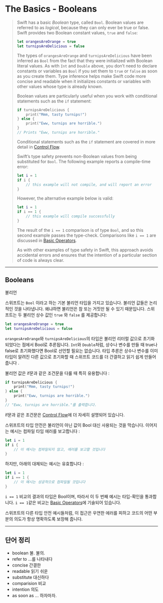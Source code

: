 # The Basics - Booleans

> Swift has a basic *Boolean* type, called `Bool`. Boolean values are referred to as *logical*, because they can only ever be true or false. Swift provides two Boolean constant values, `true` and `false`:
>
> ``` swift
> let orangesAreOrange = true
> let turnipsAreDelicious = false
> ```
>
> The types of `orangesAreOrange` and `turnipsAreDelicious` have been inferred as `Bool` from the fact that they were initialized with Boolean literal values. As with `Int` and `Double` above, you don’t need to declare constants or variables as `Bool` if you set them to `true` or `false` as soon as you create them. Type inference helps make Swift code more concise and readable when it initializes constants or variables with other values whose type is already known.
>
> Boolean values are particularly useful when you work with conditional statements such as the `if` statement:
>
> ``` swift
> if turnipsAreDelicious {
>     print("Mmm, tasty turnips!")
> } else {
>     print("Eww, turnips are horrible.")
> }
> // Prints "Eww, turnips are horrible."
> 
> ```
>
> Conditional statements such as the `if` statement are covered in more detail in [Control Flow](https://docs.swift.org/swift-book/LanguageGuide/ControlFlow.html).
>
> Swift’s type safety prevents non-Boolean values from being substituted for `Bool`. The following example reports a compile-time error:
>
> ``` swift
> let i = 1
> if i {
>     // this example will not compile, and will report an error
> }
> 
> ```
>
> However, the alternative example below is valid:
>
> ``` swift
> let i = 1
> if i == 1 {
>     // this example will compile successfully
> }
> ```
>
> The result of the `i == 1` comparison is of type `Bool`, and so this second example passes the type-check. Comparisons like `i == 1` are discussed in [Basic Operators](https://docs.swift.org/swift-book/LanguageGuide/BasicOperators.html).
>
> As with other examples of type safety in Swift, this approach avoids accidental errors and ensures that the intention of a particular section of code is always clear.

---

## Booleans

불리언

스위프트는 `Bool` 이라고 하는 기본 불리언 타입을 가지고 있습니다. 불리언 값들은 논리적인 것을 나타냅니다. 왜냐하면 불리언은 참 또는 거짓만 될 수 있기 때문입니다. 스위프트는 두 불리언 상수 값인 `true` 와 `false` 를 제공합니다:

``` swift
let orangesAreOrange = true
let turnipsAreDelicious = false
```

`orangesAreOrange`와 `turnipsAreDelicious`의 타입은 불리언 리터럴 값으로 초기화되었다는 점에서 Bool로 추론됩니다. `Int`와 `Double`처럼, 상수나 변수를 만들 때 true나 false로 초기화했다면 Bool로 선언할 필요는 없습니다. 타입 추론은 상수나 변수를 이미 타입이 알려진 다른 값으로 초기화할 때 스위프트 코드를 더 간결하고 읽기 쉽게 만들어 줍니다 .

불리언 값은 if문과 같은 조건문을 다룰 때 특히 유용합니다 :

``` swift
if turnipsAreDelicious {
    print("Mmm, tasty turnips!")
} else {
    print("Eww, turnips are horrible.")
}
// "Eww, turnips are horrible."를 출력합니다.
```

if문과 같은 조건문은 [Control Flow](https://docs.swift.org/swift-book/LanguageGuide/ControlFlow.html)에 더 자세히 설명되어 있습니다.

스위프트의 타입 안전은 불리언이 아닌 값이 Bool 대신 사용되는 것을 막습니다. 이어지는 예시는 컴파일 타임 에러를 보고합니다 :

``` swift
let i = 1
if i {
    // 이 예시는 컴파일되지 않고, 에러를 보고할 것입니다
}
```

하지만, 아래의 대체되는 예시는 유효합니다 :

``` swift
let i = 1
if i == 1 {
    // 이 예시는 성공적으로 컴파일될 것입니다
}
```

`i == 1` 비교의 결과의 타입은 Bool이며, 따라서 이 두 번째 예시는 타입-확인을 통과합니다. `i == 1`같은 비교는 [Basic Operators](https://docs.swift.org/swift-book/LanguageGuide/BasicOperators.html)에 기술되어 있습니다.

스위프트의 다른 타입 안전 예시들처럼, 이 접근은 우연한 에러를 피하고 코드의 어떤 부분의 의도가 항상 명확하도록 보장해 줍니다.



---

## 단어 정리

- boolean 불. 불의.
- refer to ...를 나타내다
- concise 간결한
- readable 읽기 쉬운
- substitute 대신하다
- comparision 비교
- intention 의도
- as soon as ... 하자마자.

